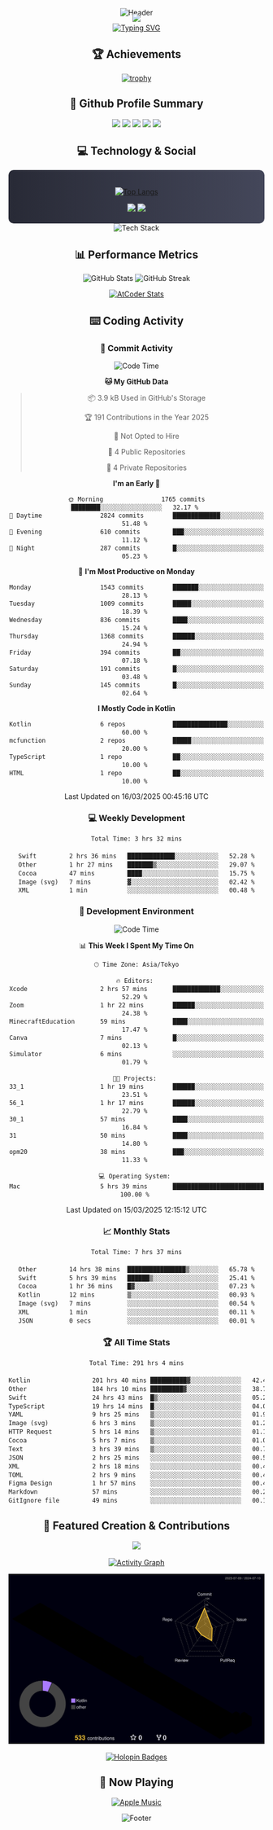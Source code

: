 <div align="center">
  
![Header](https://capsule-render.vercel.app/api?type=waving&color=gradient&customColorList=12&height=300&section=header&text=Welcome%20to%20Batapii's%20Universe&fontSize=50&animation=fadeIn&fontAlignY=40&desc=Android%20Developer%20|%20Kotlin%20LOVE%20)

<div style="margin-top: -20px;">
  <img src="https://readme-typing-svg.herokuapp.com/?lines=Crafting+Android+Experiences;Building+Tomorrow's+Apps+Today;Always+Learning,+Always+Growing&font=Fira%20Code&center=true&width=440&height=45&color=f75c7e&vCenter=true&size=22&pause=1000">
</div>

<a href="https://git.io/typing-svg">
  <img src="https://readme-typing-svg.demolab.com?font=Fira+Code&weight=600&size=28&duration=4000&pause=1000&center=true&vCenter=true&width=800&lines=Hey+there!+I'm+Batapii+%F0%9F%91%8B;Android+Developer+from+Japan+%F0%9F%87%AF%F0%9F%87%B5" alt="Typing SVG" />
</a>

## 🏆 Achievements

[![trophy](https://github-profile-trophy.vercel.app/?username=batapii&theme=onestar&no-frame=true&no-bg=true&column=8&rank=SECRET,SSS,SS,S,AAA,AA,A,B,C,?&margin-w=10&margin-h=10)](https://github.com/ryo-ma/github-profile-trophy)

## 🎯 Github Profile Summary

<div align="center">
  <img src="http://github-profile-summary-cards.vercel.app/api/cards/profile-details?username=batapii&theme=radical" />
  <img src="http://github-profile-summary-cards.vercel.app/api/cards/repos-per-language?username=batapii&theme=radical" />
  <img src="http://github-profile-summary-cards.vercel.app/api/cards/most-commit-language?username=batapii&theme=radical" />
  <img src="http://github-profile-summary-cards.vercel.app/api/cards/stats?username=batapii&theme=radical" />
  <img src="http://github-profile-summary-cards.vercel.app/api/cards/productive-time?username=batapii&theme=radical" />
</div>

## 💻 Technology & Social

<div align="center" style="background: linear-gradient(to right, #282A36, #44475A); padding: 20px; border-radius: 10px;">

[![Top Langs](https://github-readme-stats.vercel.app/api/top-langs/?username=batapii
)](https://github.com/anuraghazra/github-readme-stats)

<div style="margin-top: 15px">
<a href="https://github.com/batapii"><img src="https://img.shields.io/github/followers/batapii?style=for-the-badge&logo=github&label=Follow&color=ff6e96&labelColor=282A36"/></a>
<a href="https://twitter.com/batapii3939"><img src="https://img.shields.io/twitter/follow/batapii?style=for-the-badge&logo=twitter&color=1DA1F2&labelColor=282A36&label= Twitter"/></a>
</div>

</div>

<div align="center">
<img src="https://github-readme-tech-stack.vercel.app/api/cards?title=Tech+Stack&align=center&titleAlign=center&fontSize=20&lineHeight=10&lineCount=4&theme=github_dark&width=800&bg=%230D1117&badge=%23161B22&border=%2321262D&titleColor=%2358A6FF&line1=kotlin%2Ckotlin%2C0095D5%3Bandroid%2Candroid%2C00ff00%3Bjetpackcompose%2Cjetpack%2C4285F4%3B&line2=swift%2Cswift%2CFA7343%3Bfirebase%2Cfirebase%2CFFCA28%3Bgithub%2Cgithub%2C181717%3B&line3=typescript%2Ctypescript%2C3178C6%3Bgraphql%2Cgraphql%2CE10098%3Bsupabase%2Csupabase%2C3FCF8E%3B&line4=gradle%2Cgradle%2C02303A%3Bgitkraken%2Cgitkraken%2C179287%3Bpostman%2Cpostman%2CFF6C37%3B" alt="Tech Stack" />
</div>



## 📊 Performance Metrics

<div align="center">

![GitHub Stats](https://github-readme-stats.vercel.app/api?username=batapii&show_icons=true&theme=radical&hide_border=true&bg_color=0D1117)
![GitHub Streak](https://github-readme-streak-stats.herokuapp.com/?user=batapii&theme=radical&hide_border=true&background=0D1117)

[![AtCoder Stats](https://atcoder-readme-stats.vercel.app/stats/batapii3939?theme=dark&show_history=5&width=495)](https://github.com/iwbc-mzk/atcoder-readme-stats)

</div>

## ⌨️ Coding Activity

### 🌟 Commit Activity
<!--START_SECTION:commit-stats-->
![Code Time](http://img.shields.io/badge/Code%20Time-476%20hrs%2050%20mins-blue)

**🐱 My GitHub Data** 

> 📦 3.9 kB Used in GitHub's Storage 
 > 
> 🏆 191 Contributions in the Year 2025
 > 
> 🚫 Not Opted to Hire
 > 
> 📜 4 Public Repositories 
 > 
> 🔑 4 Private Repositories 
 > 
**I'm an Early 🐤** 

```text
🌞 Morning                1765 commits        ████████░░░░░░░░░░░░░░░░░   32.17 % 
🌆 Daytime                2824 commits        █████████████░░░░░░░░░░░░   51.48 % 
🌃 Evening                610 commits         ███░░░░░░░░░░░░░░░░░░░░░░   11.12 % 
🌙 Night                  287 commits         █░░░░░░░░░░░░░░░░░░░░░░░░   05.23 % 
```
📅 **I'm Most Productive on Monday** 

```text
Monday                   1543 commits        ███████░░░░░░░░░░░░░░░░░░   28.13 % 
Tuesday                  1009 commits        █████░░░░░░░░░░░░░░░░░░░░   18.39 % 
Wednesday                836 commits         ████░░░░░░░░░░░░░░░░░░░░░   15.24 % 
Thursday                 1368 commits        ██████░░░░░░░░░░░░░░░░░░░   24.94 % 
Friday                   394 commits         ██░░░░░░░░░░░░░░░░░░░░░░░   07.18 % 
Saturday                 191 commits         █░░░░░░░░░░░░░░░░░░░░░░░░   03.48 % 
Sunday                   145 commits         █░░░░░░░░░░░░░░░░░░░░░░░░   02.64 % 
```


**I Mostly Code in Kotlin** 

```text
Kotlin                   6 repos             ███████████████░░░░░░░░░░   60.00 % 
mcfunction               2 repos             █████░░░░░░░░░░░░░░░░░░░░   20.00 % 
TypeScript               1 repo              ██░░░░░░░░░░░░░░░░░░░░░░░   10.00 % 
HTML                     1 repo              ██░░░░░░░░░░░░░░░░░░░░░░░   10.00 % 
```




 Last Updated on 16/03/2025 00:45:16 UTC
<!--END_SECTION:commit-stats-->

### 💻 Weekly Development
<!--START_SECTION:wakatime-->

```txt
Total Time: 3 hrs 32 mins

Swift         2 hrs 36 mins   █████████████░░░░░░░░░░░░   52.28 %
Other         1 hr 27 mins    ███████▒░░░░░░░░░░░░░░░░░   29.07 %
Cocoa         47 mins         ████░░░░░░░░░░░░░░░░░░░░░   15.75 %
Image (svg)   7 mins          ▓░░░░░░░░░░░░░░░░░░░░░░░░   02.42 %
XML           1 min           ░░░░░░░░░░░░░░░░░░░░░░░░░   00.48 %
```

<!--END_SECTION:wakatime-->

### 🔨 Development Environment
<!--START_SECTION:dev-stats-->
![Code Time](http://img.shields.io/badge/Code%20Time-476%20hrs%2050%20mins-blue)

📊 **This Week I Spent My Time On** 

```text
🕑︎ Time Zone: Asia/Tokyo

🔥 Editors: 
Xcode                    2 hrs 57 mins       █████████████░░░░░░░░░░░░   52.29 % 
Zoom                     1 hr 22 mins        ██████░░░░░░░░░░░░░░░░░░░   24.38 % 
MinecraftEducation       59 mins             ████░░░░░░░░░░░░░░░░░░░░░   17.47 % 
Canva                    7 mins              █░░░░░░░░░░░░░░░░░░░░░░░░   02.13 % 
Simulator                6 mins              ░░░░░░░░░░░░░░░░░░░░░░░░░   01.79 % 

🐱‍💻 Projects: 
33_1                     1 hr 19 mins        ██████░░░░░░░░░░░░░░░░░░░   23.51 % 
56_1                     1 hr 17 mins        ██████░░░░░░░░░░░░░░░░░░░   22.79 % 
30_1                     57 mins             ████░░░░░░░░░░░░░░░░░░░░░   16.84 % 
31                       50 mins             ████░░░░░░░░░░░░░░░░░░░░░   14.80 % 
opm20                    38 mins             ███░░░░░░░░░░░░░░░░░░░░░░   11.33 % 

💻 Operating System: 
Mac                      5 hrs 39 mins       █████████████████████████   100.00 % 
```


 Last Updated on 15/03/2025 12:15:12 UTC
<!--END_SECTION:dev-stats-->

### 📈 Monthly Stats
<!--START_SECTION:wakamonth-->

```txt
Total Time: 7 hrs 37 mins

Other         14 hrs 38 mins  ████████████████▒░░░░░░░░   65.78 %
Swift         5 hrs 39 mins   ██████▒░░░░░░░░░░░░░░░░░░   25.41 %
Cocoa         1 hr 36 mins    █▓░░░░░░░░░░░░░░░░░░░░░░░   07.23 %
Kotlin        12 mins         ▒░░░░░░░░░░░░░░░░░░░░░░░░   00.93 %
Image (svg)   7 mins          ░░░░░░░░░░░░░░░░░░░░░░░░░   00.54 %
XML           1 min           ░░░░░░░░░░░░░░░░░░░░░░░░░   00.11 %
JSON          0 secs          ░░░░░░░░░░░░░░░░░░░░░░░░░   00.01 %
```

<!--END_SECTION:wakamonth-->

### 🏆 All Time Stats
<!--START_SECTION:wakaalltime-->

```txt
Total Time: 291 hrs 4 mins

Kotlin                 201 hrs 40 mins ██████████▓░░░░░░░░░░░░░░   42.44 %
Other                  184 hrs 10 mins █████████▓░░░░░░░░░░░░░░░   38.75 %
Swift                  24 hrs 43 mins  █▒░░░░░░░░░░░░░░░░░░░░░░░   05.20 %
TypeScript             19 hrs 14 mins  █░░░░░░░░░░░░░░░░░░░░░░░░   04.05 %
YAML                   9 hrs 25 mins   ▒░░░░░░░░░░░░░░░░░░░░░░░░   01.98 %
Image (svg)            6 hrs 3 mins    ▒░░░░░░░░░░░░░░░░░░░░░░░░   01.27 %
HTTP Request           5 hrs 14 mins   ▒░░░░░░░░░░░░░░░░░░░░░░░░   01.10 %
Cocoa                  5 hrs 7 mins    ▒░░░░░░░░░░░░░░░░░░░░░░░░   01.08 %
Text                   3 hrs 39 mins   ▒░░░░░░░░░░░░░░░░░░░░░░░░   00.77 %
JSON                   2 hrs 25 mins   ░░░░░░░░░░░░░░░░░░░░░░░░░   00.51 %
XML                    2 hrs 18 mins   ░░░░░░░░░░░░░░░░░░░░░░░░░   00.49 %
TOML                   2 hrs 9 mins    ░░░░░░░░░░░░░░░░░░░░░░░░░   00.45 %
Figma Design           1 hr 57 mins    ░░░░░░░░░░░░░░░░░░░░░░░░░   00.41 %
Markdown               57 mins         ░░░░░░░░░░░░░░░░░░░░░░░░░   00.20 %
GitIgnore file         49 mins         ░░░░░░░░░░░░░░░░░░░░░░░░░   00.18 %
```

<!--END_SECTION:wakaalltime-->


## 🌟 Featured Creation & Contributions

<div align="center">
  <a href="https://github.com/batapii/ToDoSNS">
    <img src="https://github-readme-stats.vercel.app/api/pin/?username=batapii&repo=ToDoSNS&theme=radical&hide_border=true&bg_color=0D1117" />
  </a>

[![Activity Graph](https://github-readme-activity-graph.vercel.app/graph?username=batapii&custom_title=Contribution%20Graph&hide_border=true&theme=radical&bg_color=0D1117)](https://github.com/ashutosh00710/github-readme-activity-graph)

![3D Contrib](./profile-3d-contrib/profile-night-rainbow.svg)

[![Holopin Badges](https://holopin.me/batapii)](https://holopin.io/@batapii)

</div>

## 🎵 Now Playing

<div align="center">
  
[![Apple Music](https://music-profile.rayriffy.com/theme/dark.svg?uid=001005.6598667d2ffd4a10a4f429edd0ba24c4.1156)](https://github.com/rayriffy/apple-music-github-profile)

</div>

![Footer](https://capsule-render.vercel.app/api?type=waving&color=gradient&customColorList=12&height=100&section=footer)

</div>
